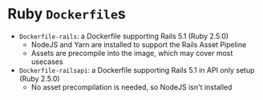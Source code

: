 # Ruby `Dockerfile`s

* `Dockerfile-rails`: a Dockerfile supporting Rails 5.1 (Ruby 2.5.0)
  * NodeJS and Yarn are installed to support the Rails Asset Pipeline
  * Assets are precompile into the image, which may cover most usecases
* `Dockerfile-railsapi`: a Dockerfile supporting Rails 5.1 in API only setup (Ruby 2.5.0)
  * No asset precompilation is needed, so NodeJS isn't installed